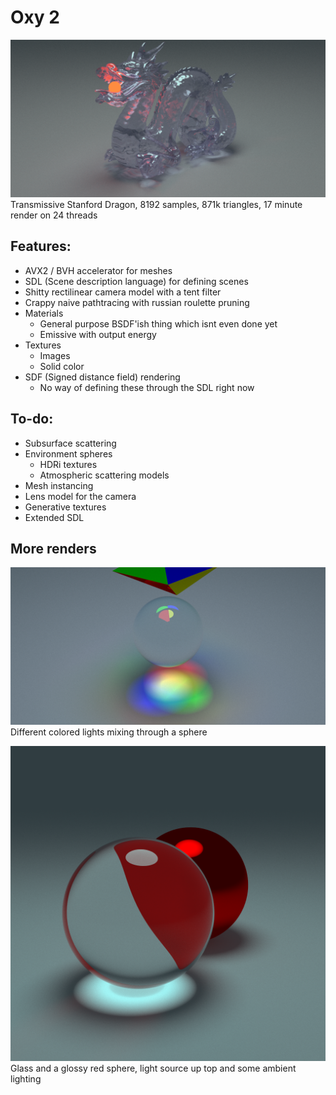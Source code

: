 # Oxy 2

![Dragon](images/dragon_8192.png)
Transmissive Stanford Dragon, 8192 samples, 871k triangles, 17 minute render on 24 threads

## Features:

* AVX2 / BVH accelerator for meshes
* SDL (Scene description language) for defining scenes
* Shitty rectilinear camera model with a tent filter
* Crappy naive pathtracing with russian roulette pruning
* Materials
  * General purpose BSDF'ish thing which isnt even done yet
  * Emissive with output energy
* Textures
  * Images
  * Solid color
* SDF (Signed distance field) rendering
  * No way of defining these through the SDL right now

## To-do:

* Subsurface scattering
* Environment spheres
  * HDRi textures
  * Atmospheric scattering models
* Mesh instancing
* Lens model for the camera
* Generative textures
* Extended SDL

## More renders

![Caustic](images/caustic.png)
Different colored lights mixing through a sphere

![Glass](images/glass2.png)
Glass and a glossy red sphere, light source up top and some ambient lighting

